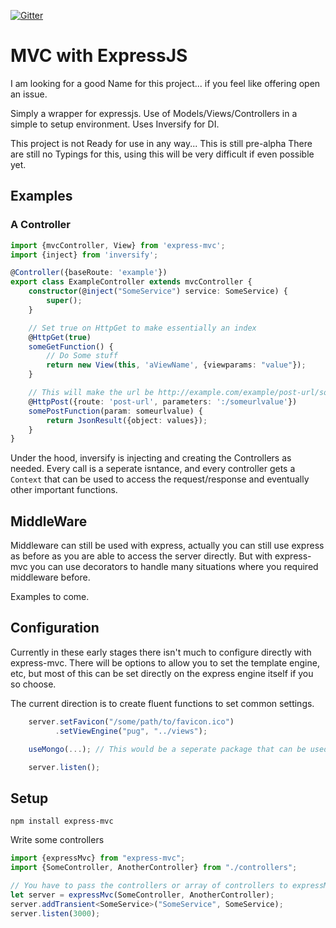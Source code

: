 [![Gitter](https://badges.gitter.im/DemgelOpenSource/Home.svg)](https://gitter.im/DemgelOpenSource/Home?utm_source=badge&utm_medium=badge&utm_campaign=pr-badge)
# MVC with ExpressJS
I am looking for a good Name for this project... if you feel like offering open an issue.

Simply a wrapper for expressjs. Use of Models/Views/Controllers in a simple to setup environment. Uses Inversify for DI.

This project is not Ready for use in any way... This is still pre-alpha
There are still no Typings for this, using this will be very difficult if even possible yet.

## Examples
### A Controller
``` typescript
import {mvcController, View} from 'express-mvc';
import {inject} from 'inversify';

@Controller({baseRoute: 'example'})
export class ExampleController extends mvcController {
    constructor(@inject("SomeService") service: SomeService) {
        super();
    }

    // Set true on HttpGet to make essentially an index
    @HttpGet(true)
    someGetFunction() {
        // Do Some stuff
        return new View(this, 'aViewName', {viewparams: "value"});
    }

    // This will make the url be http://example.com/example/post-url/someurlvalue
    @HttpPost({route: 'post-url', parameters: ':/someurlvalue'})
    somePostFunction(param: someurlvalue) {
        return JsonResult({object: values});
    }
}
```

Under the hood, inversify is injecting and creating the Controllers as needed. Every call is a seperate isntance, and every controller gets a `Context` that can be used to access the request/response and eventually other important functions.

## MiddleWare
Middleware can still be used with express, actually you can still use express as before as you are able to access the server directly. But with express-mvc you can use decorators to handle many situations where you required middleware before.

Examples to come.

## Configuration
Currently in these early stages there isn't much to configure directly with express-mvc. There will be options to allow you to set the template engine, etc, but most of this can be set directly on the express engine itself if you so choose.

The current direction is to create fluent functions to set common settings.

``` typescript
    server.setFavicon("/some/path/to/favicon.ico")
          .setViewEngine("pug", "../views");

    useMongo(...); // This would be a seperate package that can be used to extend express-mvc

    server.listen();
```
## Setup

`npm install express-mvc`

Write some controllers

``` typescript
import {expressMvc} from "express-mvc";
import {SomeController, AnotherController} from "./controllers";

// You have to pass the controllers or array of controllers to expressMvc
let server = expressMvc(SomeController, AnotherController);
server.addTransient<SomeService>("SomeService", SomeService);
server.listen(3000);
```
